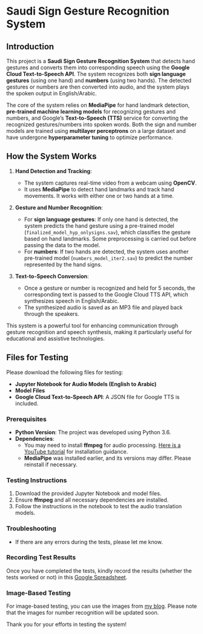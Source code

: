 # Saudi Sign Gesture Recognition System

## Introduction

This project is a **Saudi Sign Gesture Recognition System** that detects hand gestures and converts them into corresponding speech using the **Google Cloud Text-to-Speech API**. The system recognizes both **sign language gestures** (using one hand) and **numbers** (using two hands). The detected gestures or numbers are then converted into audio, and the system plays the spoken output in English/Arabic.

The core of the system relies on **MediaPipe** for hand landmark detection, **pre-trained machine learning models** for recognizing gestures and numbers, and Google’s **Text-to-Speech (TTS)** service for converting the recognized gestures/numbers into spoken words. Both the sign and number models are trained using **multilayer perceptrons** on a large dataset and have undergone **hyperparameter tuning** to optimize performance.

## How the System Works

1. **Hand Detection and Tracking**:
   - The system captures real-time video from a webcam using **OpenCV**.
   - It uses **MediaPipe** to detect hand landmarks and track hand movements. It works with either one or two hands at a time.

2. **Gesture and Number Recognition**:
   - For **sign language gestures**: If only one hand is detected, the system predicts the hand gesture using a pre-trained model (`finalized_model_hyp_onlysigns.sav`), which classifies the gesture based on hand landmarks. Some preprocessing is carried out before passing the data to the model.
   - For **numbers**: If two hands are detected, the system uses another pre-trained model (`numbers_model_iter2.sav`) to predict the number represented by the hand signs.

3. **Text-to-Speech Conversion**:
   - Once a gesture or number is recognized and held for 5 seconds, the corresponding text is passed to the Google Cloud TTS API, which synthesizes speech in English/Arabic.
   - The synthesized audio is saved as an MP3 file and played back through the speakers.

This system is a powerful tool for enhancing communication through gesture recognition and speech synthesis, making it particularly useful for educational and assistive technologies.


## Files for Testing

Please download the following files for testing:

- **Jupyter Notebook for Audio Models (English to Arabic)**
- **Model Files**
- **Google Cloud Text-to-Speech API**: A JSON file for Google TTS is included.

### Prerequisites

- **Python Version**: The project was developed using Python 3.6.
- **Dependencies**: 
   - You may need to install **ffmpeg** for audio processing. [Here is a YouTube tutorial](#) for installation guidance.
   - **MediaPipe** was installed earlier, and its versions may differ. Please reinstall if necessary.

### Testing Instructions

1. Download the provided Jupyter Notebook and model files.
2. Ensure **ffmpeg** and all necessary dependencies are installed.
3. Follow the instructions in the notebook to test the audio translation models.

### Troubleshooting

- If there are any errors during the tests, please let me know.

### Recording Test Results

Once you have completed the tests, kindly record the results (whether the tests worked or not) in this [Google Spreadsheet](#).

### Image-Based Testing

For image-based testing, you can use the images from [my blog](#). Please note that the images for number recognition will be updated soon.


Thank you for your efforts in testing the system!

